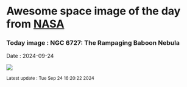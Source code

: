 
# Awesome space image of the day from [NASA](https://api.nasa.gov/)

### Today image : NGC 6727: The Rampaging Baboon Nebula
Date : 2024-09-24

![](https://apod.nasa.gov/apod/image/2409/Baboon_ZhangYu_960.jpg)

<small>Latest update : Tue Sep 24 16:20:22 2024</small>
        